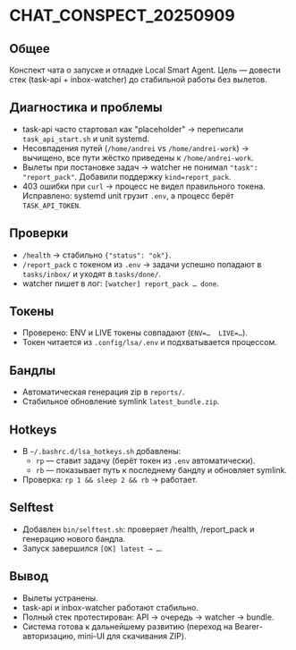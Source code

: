 # CHAT_CONSPECT_20250909

## Общее
Конспект чата о запуске и отладке Local Smart Agent. Цель — довести стек (task-api + inbox-watcher) до стабильной работы без вылетов.

## Диагностика и проблемы
- task-api часто стартовал как "placeholder" → переписали `task_api_start.sh` и unit systemd.  
- Несовпадения путей (`/home/andrei` vs `/home/andrei-work`) → вычищено, все пути жёстко приведены к `/home/andrei-work`.  
- Вылеты при постановке задач → watcher не понимал `"task": "report_pack"`. Добавили поддержку `kind=report_pack`.  
- 403 ошибки при `curl` → процесс не видел правильного токена. Исправлено: systemd unit грузит `.env`, а процесс берёт `TASK_API_TOKEN`.  

## Проверки
- `/health` → стабильно `{"status": "ok"}`.  
- `/report_pack` с токеном из `.env` → задачи успешно попадают в `tasks/inbox/` и уходят в `tasks/done/`.  
- watcher пишет в лог: `[watcher] report_pack … done`.  

## Токены
- Проверено: ENV и LIVE токены совпадают (`ENV=…  LIVE=…`).  
- Токен читается из `.config/lsa/.env` и подхватывается процессом.  

## Бандлы
- Автоматическая генерация zip в `reports/`.  
- Стабильное обновление symlink `latest_bundle.zip`.  

## Hotkeys
- В `~/.bashrc.d/lsa_hotkeys.sh` добавлены:  
  - `rp` — ставит задачу (берёт токен из `.env` автоматически).  
  - `rb` — показывает путь к последнему бандлу и обновляет symlink.  
- Проверка: `rp 1 && sleep 2 && rb` → работает.  

## Selftest
- Добавлен `bin/selftest.sh`: проверяет /health, /report_pack и генерацию нового бандла.  
- Запуск завершился `[OK] latest → …`.  

## Вывод
- Вылеты устранены.  
- task-api и inbox-watcher работают стабильно.  
- Полный стек протестирован: API → очередь → watcher → bundle.  
- Система готова к дальнейшему развитию (переход на Bearer-авторизацию, mini-UI для скачивания ZIP).

